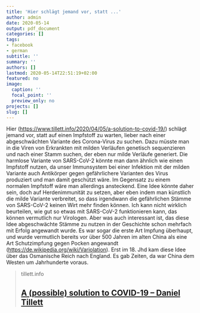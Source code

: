 ```yaml
---
title: 'Hier schlägt jemand vor, statt ...'
author: admin
date: 2020-05-14
output: pdf_document
categories: []
tags:
- facebook
- german
subtitle: ''
summary: ''
authors: []
lastmod: 2020-05-14T22:51:19+02:00
featured: no
image:
  caption: ''
  focal_point: ''
  preview_only: no
projects: []
slug: []
---
```

Hier (https://www.tillett.info/2020/04/05/a-solution-to-covid-19/) schlägt jemand vor, statt auf einen Impfstoff zu warten, lieber nach einer abgeschwächten Variante des Corona-Virus zu suchen. Dazu müsste man in die Viren von Erkrankten mit milden Verläufen genetisch sequenzieren und nach einer Stamm suchen, der eben nur milde Verläufe generiert. Die harmlose Variante von SARS-CoV-2 könnte man dann ähnlich wie einen Impfstoff nutzen, da unser Immunsystem bei einer Infektion mit der milden Variante auch Antikörper gegen gefährlichere Varianten des Virus produziert und man damit geschützt wäre. Im Gegensatz zu einem normalen Impfstoff wäre man allerdings ansteckend. Eine Idee könnte daher sein, doch auf Herdenimmunität zu setzen, aber eben indem man künstlich die milde Variante verbreitet, so dass irgendwann die gefährlichen Stämme von SARS-CoV-2 keinen Wirt mehr finden können. 
Ich kann nicht wirklich beurteilen, wie gut so etwas mit SARS-CoV-2 funktionieren kann, das können vermutlich nur Virologen. Aber was auch interessant ist, das diese Idee abgeschwächte Stämme zu nutzen in der Geschichte schon mehrfach mit Erfolg angewandt wurde. Es war sogar die erste Art Impfung überhaupt, und wurde vermutlich bereits vor über 500 Jahren im alten China als eine Art Schutzimpfung gegen Pocken angewandt (https://de.wikipedia.org/wiki/Variolation). Erst im 18. Jhd kam diese Idee über das Osmanische Reich nach England. Es gab Zeiten, da war China dem Westen um Jahrhunderte voraus.
> tillett.info
> ## [A (possible) solution to COVID-19 – Daniel Tillett](https://www.tillett.info/2020/04/05/a-solution-to-covid-19/)
>


